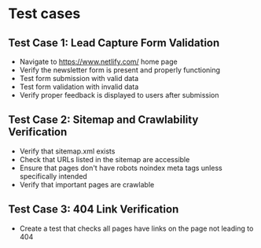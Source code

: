 # Test cases

## Test Case 1: Lead Capture Form Validation

- Navigate to <https://www.netlify.com/> home page
- Verify the newsletter form is present and properly functioning
- Test form submission with valid data
- Test form validation with invalid data
- Verify proper feedback is displayed to users after submission

## Test Case 2: Sitemap and Crawlability Verification

- Verify that sitemap.xml exists
- Check that URLs listed in the sitemap are accessible
- Ensure that pages don't have robots noindex meta tags unless specifically intended
- Verify that important pages are crawlable

## Test Case 3: 404 Link Verification

- Create a test that checks all pages have links on the page not leading to 404
